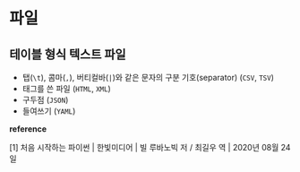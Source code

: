 # 파일

## 테이블 형식 텍스트 파일

- 탭(`\t`), 콤마(`,`), 버티컬바(`|`)와 같은 문자의 구분 기호(separator) (`CSV`, `TSV`)
- 태그를 쓴 파일 (`HTML`, `XML`)
- 구두점 (`JSON`)
- 들여쓰기 (`YAML`)





























**reference**

[1] 처음 시작하는 파이썬 | 한빛미디어 | 빌 루바노빅 저 / 최길우 역 | 2020년 08월 24일

